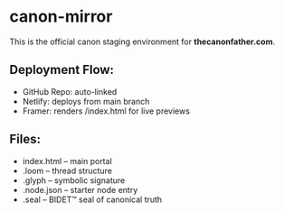 # canon-mirror
This is the official canon staging environment for **thecanonfather.com**.

## Deployment Flow:
- GitHub Repo: auto-linked
- Netlify: deploys from main branch
- Framer: renders /index.html for live previews

## Files:
- index.html – main portal
- .loom – thread structure
- .glyph – symbolic signature
- .node.json – starter node entry
- .seal – BIDET™ seal of canonical truth
